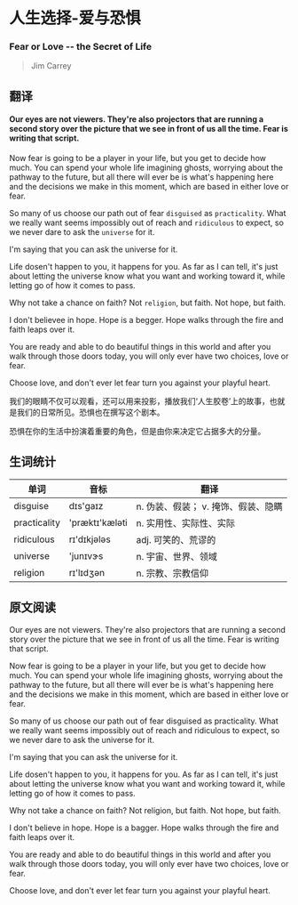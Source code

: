 # 人生选择-爱与恐惧
### Fear or Love -- the Secret of Life
>Jim Carrey

## 翻译
#### Our eyes are not viewers. They're also projectors that are running a second story over the picture that we see in front of us all the time. Fear is writing that script.

Now fear is going to be a player in your life, but you get to decide how much. You can spend your whole life imagining ghosts, worrying about the pathway to the future, but all there will ever be is what's happening here and the decisions we make in this moment, which are based in either love or fear.

So many of us choose our path out of fear `disguised` as `practicality`. What we really want seems impossibly out of reach and `ridiculous` to expect, so we never dare to ask the `universe` for it.

I'm saying that you can ask the universe for it.

Life dosen't happen to you, it happens for you. As far as I can tell, it's just about letting the universe know what you want and working toward it, while letting go of how it comes to pass.

Why not take a chance on faith? Not `religion`, but faith. Not hope, but faith.

I don't believee in hope. Hope is a begger. Hope walks through the fire and faith leaps over it.

You are ready and able to do beautiful things in this world and after you walk through those doors today, you will only ever have two choices, love or fear.

Choose love, and don't ever let fear turn you against your playful heart.



我们的眼睛不仅可以观看，还可以用来投影，播放我们‘人生胶卷’上的故事，也就是我们的日常所见。恐惧也在撰写这个剧本。

恐惧在你的生活中扮演着重要的角色，但是由你来决定它占据多大的分量。

## 生词统计
| 单词 | 音标 | 翻译
|-|-|-|
| disguise | dɪs'ɡaɪz | n. 伪装、假装； v. 掩饰、假装、隐瞒 |
| practicality | 'præktɪ'kæləti | n. 实用性、实际性、实际 |
| ridiculous | rɪ'dɪkjələs | adj. 可笑的、荒谬的 |
| universe | 'junɪvɝs | n. 宇宙、世界、领域 |
| religion | rɪ'lɪdʒən | n. 宗教、宗教信仰 |

## 原文阅读
Our eyes are not viewers. They're also projectors that are running a second story over the picture that we see in front of us all the time. Fear is writing that script.

Now fear is going to be a player in your life, but you get to decide how much. You can spend your whole life imagining ghosts, worrying about the pathway to the future, but all there will ever be is what's happening here and the decisions we make in this moment, which are based in either love or fear.

So many of us choose our path out of fear disguised as practicality. What we really want seems impossibly out of reach and ridiculous to expect, so we never dare to ask the universe for it.

I'm saying that you can ask the universe for it.

Life dosen't happen to you, it happens for you. As far as I can tell, it's just about letting the universe know what you want and working toward it, while letting go of how it comes to pass.

Why not take a chance on faith? Not religion, but faith. Not hope, but faith.

I don't believe in hope. Hope is a bagger. Hope walks through the fire and faith leaps over it.

You are ready and able to do beautiful things in this world and after you walk through those doors today, you will only ever have two choices, love or fear.

Choose love, and don't ever let fear turn you against your playful heart. 